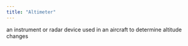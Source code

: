 ```yaml
---
title: "Altimeter"
---
```

an instrument or radar device used in an aircraft to determine altitude changes

